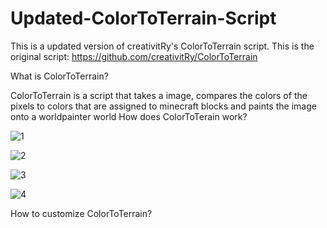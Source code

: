 # Updated-ColorToTerrain-Script
This is a updated version of creativitRy's ColorToTerrain script. This is the original script: https://github.com/creativitRy/ColorToTerrain

What is ColorToTerrain?

ColorToTerrain is a script that takes a image, compares the colors of the pixels to colors that are assigned to minecraft blocks and paints the image onto a worldpainter world
How does ColorToTerain work?



![1](https://user-images.githubusercontent.com/100327335/234902743-bb974e9e-69d2-4324-ae98-f8091c1118c5.png)



![2](https://user-images.githubusercontent.com/100327335/234902762-f9a4928d-b3ab-46bc-99c0-c91f7dcaac47.png)



![3](https://user-images.githubusercontent.com/100327335/234902779-c9ee8d45-3379-4c83-ac84-d59d82c16464.png)



![4](https://user-images.githubusercontent.com/100327335/234902794-8a4778ae-f668-42e6-b111-6a5a88191c41.png)



How to customize ColorToTerrain?
